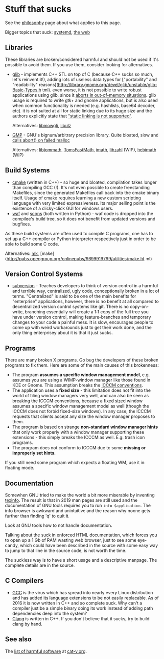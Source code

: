 Stuff that sucks
================
See the [philosophy](//suckless.org/philosophy) page about what applies
to this page.

Bigger topics that suck: [systemd](//suckless.org/sucks/systemd), [the
web](//suckless.org/sucks/web)

Libraries
---------
These libraries are broken/considered harmful and should not be used
if it's possible to avoid them. If you use them, consider looking for
alternatives.

* [glib](http://library.gnome.org/devel/glib/) - implements C++ STL
  on top of C (because C++ sucks so much, let's reinvent it!), adding
  lots of useless data types for ["portability" and "readability"
  reasons](http://library.gnome.org/devel/glib/unstable/glib-Basic-Types.h
  tml). even worse, it is not possible to write robust
  applications using glib, since it [aborts in out-of-memory
  situations](https://bugzilla.gnome.org/show_bug.cgi?id=674446). glib
  usage is required to write gtk+ and gnome applications, but is also
  used when common functionality is needed (e.g. hashlists, base64
  decoder, etc). it is not suited at all for static linking due to its
  huge size and the authors explicitly state that ["static linking is not
  supported"](https://bugzilla.gnome.org/show_bug.cgi?id=768215#c16).

  Alternatives: [libmowgli](https://github.com/atheme/libmowgli-2),
  [libulz](https://github.com/rofl0r/libulz)

* [GMP](http://gmplib.org/) - GNU's bignum/arbitrary precision
  library. Quite bloated, slow and [calls abort() on failed
  malloc](https://gmplib.org/repo/gmp/file/tip/memory.c#l105)

  Alternatives: [libtommath](http://www.libtom.org/LibTomMath/),
  [TomsFastMath](http://www.libtom.org/TomsFastMath/),
  [imath](https://github.com/creachadair/imath),
  [libzahl](//libs.suckless.org/libzahl) (WIP),
  [hebimath](https://github.com/suiginsoft/hebimath) (WIP)

Build Systems
-------------
* [cmake](http://www.cmake.org/) (written in C++) - so huge and bloated,
  compilation takes longer than compiling GCC (!). It's not even possible
  to create freestanding Makefiles, since the generated Makefiles call
  back into the cmake binary itself. Usage of cmake requires learning a
  new custom scripting language with very limited expressiveness. Its
  major selling point is the existence of a clicky-click GUI for windows
  users.
* [waf](https://code.google.com/p/waf/) and
  [scons](http://www.scons.org/) (both written in Python) - waf code is
  dropped into the compilee's build tree, so it does not benefit from
  updated versions and bugfixes.

As these build systems are often used to compile C programs, one has to
set up a C++ compiler or Python interpreter respectively just in order
to be able to build some C code.

Alternatives: [mk](http://doc.cat-v.org/plan_9/4th_edition/papers/mk),
[make](http://pubs.opengroup.org/onlinepubs/9699919799/utilities/make.ht
ml)

Version Control Systems
-----------------------
* [subversion](https://subversion.apache.org/) - Teaches developers to
  think of version control in a harmful and terrible way, centralized,
  ugly code, conceptionally broken in a lot of terms. "Centralized" is
  said to be one of the main benefits for "enterprise" applications,
  however, there is no benefit at all compared to decentralized version
  control systems like git. There is no copy-on-write, branching
  essentially will create a 1:1 copy of the full tree you have under
  version control, making feature-branches and temporary changes to your
  code a painful mess. It is slow, encourages people to come up with weird
  workarounds just to get their work done, and the only thing enterprisey
  about it is that it just sucks.

Programs
--------
There are many broken X programs. Go bug the developers of these
broken programs to fix them. Here are some of the main causes of this
brokenness:

* The program **assumes a specific window management model**,
  e.g. assumes you are using a WIMP-window manager like those
  found in KDE or Gnome. This assumption breaks the [ICCCM
  conventions](http://tronche.com/gui/x/icccm/).
* The application uses a **fixed size** - this limitation does not fit
  into the world of tiling window managers very well, and can also be seen
  as breaking the ICCCM conventions, because a fixed sized window assumes
  a specific window management model as well (though the ICCCM does not
  forbid fixed-size windows). In any case, the ICCCM requests that clients
  accept any size the window manager proposes to them.
* The program is based on strange **non-standard window manager
  hints** that only work properly with a window manager supporting these
  extensions - this simply breaks the ICCCM as well. E.g. trash icon
  programs.
* The program does not conform to ICCCM due to some **missing or
  improperly set hints**.

If you still need some program which expects a floating WM, use it in
floating mode.

Documentation
-------------
Somewhen GNU tried to make the world a bit more miserable by inventing
[texinfo](https://www.gnu.org/software/texinfo/). The result is that
in 2019 man pages are still used and the documentation of GNU tools
requires you to run `info $application`. The info browser is awkward and
unintuitive and the reason why noone gets further than finding 'q' to
quit it.

Look at GNU tools how to not handle documentation.

Talking about the suck in enforced HTML documentation, which forces
you to open up a 1 Gb of RAM wasting web browser, just to see some
eye-candy, which could have been described in the source with some easy
way to jump to that line in the source code, is not worth the time.

The suckless way is to have a short usage and a descriptive manpage. The
complete details are in the source.

C Compilers
-----------
* [GCC](http://gcc.gnu.org/) is the virus which has spread into nearly
  every Linux distribution and has added its language extensions to be not
  easily replacable. As of 2016 it is now written in C++ and so complete
  suck. Why can't a compiler just be a simple binary doing its work
  instead of adding path dependencies deep into the system?
* [Clang](http://clang.llvm.org/) is written in C++. If you don't
  believe that it sucks, try to build clang by hand.

See also
--------
The [list of harmful software](http://harmful.cat-v.org/software/) at
[cat-v.org](http://cat-v.org).
